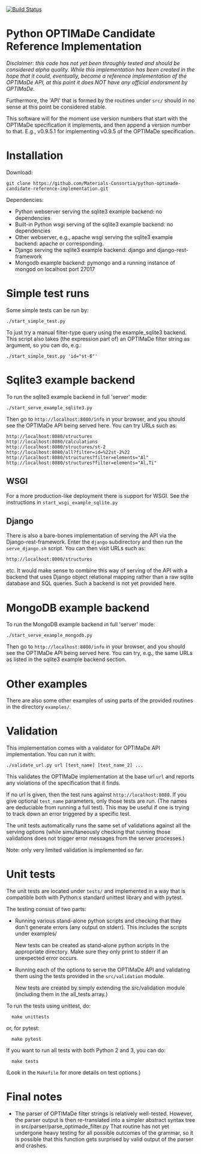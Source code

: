 [![Build Status](https://travis-ci.org/Materials-Consortia/python-optimade-candidate-reference-implementation.svg?branch=master)](https://travis-ci.org/Materials-Consortia/python-optimade-candidate-reference-implementation)

Python OPTIMaDe Candidate Reference Implementation
==================================================

*Disclaimer: this code has not yet been throughly tested and should be
considered alpha quality. While this implementation has been
created in the hope that it could, eventually, become a reference
implementation of the OPTIMaDe API, at this point it does NOT
have any official endorsment by OPTIMaDe.*

Furthermore, the 'API' that is formed by the routines under `src/`
should in no sense at this point be considered stable.

This software will for the moment use version numbers
that start with the OPTIMaDe specification it implements, and then
append a version number to that. E.g., v0.9.5.1 for 
implementing v0.9.5 of the OPTIMaDe specification.

# Installation

Download:
```
git clone https://github.com/Materials-Consortia/python-optimade-candidate-reference-implementation.git
```

Dependencies:

- Python webserver serving the sqlite3 example backend: no dependencies
- Built-in Python wsgi serving of the sqlite3 example backend: no dependencies
- Other webserver, e.g., apache wsgi serving the sqlite3 example backend: apache or corresponding.
- Django serving the sqlite3 example backend: django and django-rest-framework 
- Mongodb example backend: pymongo and a running instance of mongod on localhost port 27017

# Simple test runs

Some simple tests can be run by:
```
./start_simple_test.py
```
To just try a manual filter-type query using the example\_sqlite3 backend. This script also takes (the expression part of) an OPTIMaDe filter string as argument, so you can do, e.g.:
```
./start_simple_test.py 'id="st-6"'
```

# Sqlite3 example backend

To run the sqlite3 example backend in full 'server' mode:
```
./start_serve_example_sqlite3.py
```
Then go to `http://localhost:8080/info` in your browser, and you should
see the OPTIMaDe API being served here. You can try URLs such as:
```
http://localhost:8080/structures
http://localhost:8080/calculations
http://localhost:8080/structures/st-2
http://localhost:8080/all?filter=id=%22st-2%22
http://localhost:8080/structures?filter=elements="Al"
http://localhost:8080/structures?filter=elements="Al,Ti"
```

## WSGI
For a more production-like deployment there is support for WSGI.
See the instructions in `start_wsgi_example_sqlite.py`

## Django
There is also a bare-bones implementation of serving the API
via the Django-rest-framework. Enter the `django` subdirectory
and then run the `serve_django.sh` script. You can then visit
URLs such as:
```
http://localhost:8000/structures
```
etc. It would make sense to combine this way of serving of the API
with a backend that uses Django object relational mapping rather
than a raw sqlite database and SQL queries. Such a backend is not
yet provided here.

# MongoDB example backend

To run the MongoDB example backend in full 'server' mode:
```
./start_serve_example_mongodb.py
```
Then go to `http://localhost:8080/info` in your browser, and you should
see the OPTIMaDe API being served here. You can try, e.g., the same URLs as
listed in the sqlite3 example backend section.

# Other examples

There are also some other examples of using parts of the provided
routines in the directory `examples/`.

# Validation

This implementation comes with a validator for OPTIMaDe API implementation.
You can run it with:
```
./validate_url.py url [test_name] [test_name_2] ...
```
This validates the OPTIMaDe implementation at the base url `url` and
reports any violations of the specification that it finds.

If no url is given, then the test runs against `http://localhost:8080`.
If you give optional `test_name` parameters, only those tests are run.
(The names are deduciable from running a full test). This may be useful
if one is trying to track down an error triggered by a specific test.

The unit tests automatically runs the same set of validations against all
the serving options (while simultaneously checking that running those
validations does not trigger error messages from the server processes.)

Note: only very limited validation is implemented so far.

# Unit tests

The unit tests are located under `tests/` and implemented in a way
that is compatible both with Python:s standard unittest library and
with pytest.

The testing consist of two parts:

* Running various stand-alone python scripts and checking that they
  don't generate errors (any output on stderr). This includes
  the scripts under examples/

  New tests can be created as stand-alone python scripts
  in the appropriate directory. Make sure they only print to
  stderr if an unexpected error occurs.

* Running each of the options to serve the OPTIMaDe API and
  validating them using the tests provided in the
  `src/validation` module.

  New tests are created by simply extending the src/validation
  module (including them in the all_tests array.)

To run the tests using unittest, do:
```
  make unittests
```
or, for pytest:
```
  make pytest
```

If you want to run all tests with both Python 2 and 3, you can do:
```
  make tests
```
(Look in the `Makefile` for more details on test options.)

# Final notes 

- The parser of OPTIMaDe filter strings is relatively well-tested. 
  However, the parser output is then re-translated into a simpler 
  abstract syntax tree in src/parser/parse_optimade_filter.py
  That routine has not yet undergone heavy testing for all possible
  outcomes of the grammar, so it is possible that this function
  gets surprised by valid output of the parser and crashes.

